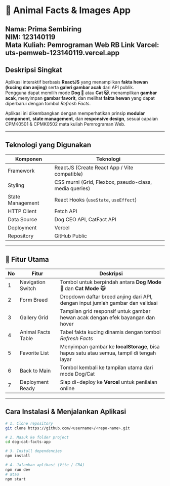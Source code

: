 # 🐾 Animal Facts & Images App

**Nama:** Prima Sembiring  
**NIM:** 123140119  
**Mata Kuliah:** Pemrograman Web RB
**Link Varcel:** uts-pemweb-123140119.vercel.app
---

## Deskripsi Singkat
Aplikasi interaktif berbasis **ReactJS** yang menampilkan **fakta hewan (kucing dan anjing)** serta **galeri gambar acak** dari API publik.  
Pengguna dapat memilih mode **Dog 🐶** atau **Cat 🐱**, menampilkan **gambar acak**, menyimpan **gambar favorit**, dan melihat **fakta hewan** yang dapat diperbarui dengan tombol *Refresh Facts*.  

Aplikasi ini dikembangkan dengan memperhatikan prinsip **modular component**, **state management**, dan **responsive design**, sesuai capaian CPMK0501 & CPMK0502 mata kuliah Pemrograman Web.

---

## Teknologi yang Digunakan
| Komponen | Teknologi |
|-----------|------------|
| Framework | ReactJS (Create React App / Vite compatible) |
| Styling | CSS murni (Grid, Flexbox, pseudo-class, media queries) |
| State Management | React Hooks (`useState`, `useEffect`) |
| HTTP Client | Fetch API |
| Data Source | Dog CEO API, CatFact API |
| Deployment | Vercel |
| Repository | GitHub Public |

---

## 🧩 Fitur Utama
| No | Fitur | Deskripsi |
|----|--------|-----------|
| 1 |  Navigation Switch | Tombol untuk berpindah antara **Dog Mode 🐶** dan **Cat Mode 🐱** |
| 2 |  Form Breed | Dropdown daftar breed anjing dari API, dengan input jumlah gambar dan validasi |
| 3 |  Gallery Grid | Tampilan grid responsif untuk gambar hewan acak dengan efek bayangan dan hover |
| 4 |  Animal Facts Table | Tabel fakta kucing dinamis dengan tombol *Refresh Facts* |
| 5 |  Favorite List | Menyimpan gambar ke **localStorage**, bisa hapus satu atau semua, tampil di tengah layar |
| 6 |  Back to Main | Tombol kembali ke tampilan utama dari mode Dog/Cat |
| 7 |  Deployment Ready | Siap di-deploy ke **Vercel** untuk penilaian online |

---

## Cara Instalasi & Menjalankan Aplikasi
```bash
# 1. Clone repository
git clone https://github.com/<username>/<repo-name>.git

# 2. Masuk ke folder project
cd dog-cat-facts-app

# 3. Install dependencies
npm install

# 4. Jalankan aplikasi (Vite / CRA)
npm run dev
# atau
npm start
